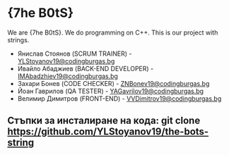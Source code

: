 # {7he B0tS}
We are {7he B0tS}. We do programming on C++. This is our project with strings.

* Янислав Стоянов (SCRUM TRAINER) - YLStoyanov19@codingburgas.bg
* Ивайло Абаджиев (BACK-END DEVELOPER) - IMAbadzhiev19@codingburgas.bg
* Захари Бонев (CODE CHECKER) - ZNBonev19@codingburgas.bg
* Йоан Гаврилов (QA TESTER) - YAGavrilov19@codingburgas.bg
* Велимир Димитров (FRONT-END) - VVDimitrov19@codingburgas.bg

## Стъпки за инсталиране на кода: git clone https://github.com/YLStoyanov19/the-bots-string

